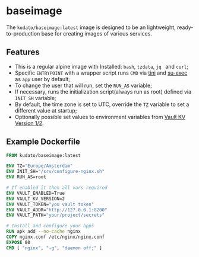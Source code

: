 # baseimage

The ```kudato/baseimage:latest``` image is designed to be an lightweight, ready-to-production base for creating images of various services.

## Features

- This is a regular alpine image with Installed: ```bash```, ```tzdata```, ```jq ```  and ```curl```;
- Specific ```ENTRYPOINT``` with a wrapper script runs ```CMD``` via [tini](https://github.com/krallin/tini) and [su-exec](https://github.com/ncopa/su-exec) as ```app``` user by default;
- To change the user that will run, set the ```RUN_AS``` variable;
- If necessary, runs the initialization script(always run as root) defined via ```INIT_SH``` variable;
- By default, the time zone is set to UTC, override the ```TZ``` variable to set a different value at startup;
- Optionally possible set values to environment variables from [Vault KV Version 1/2](https://www.vaultproject.io/docs/secrets/kv/index.html).

## Example Dockerfile

```dockerfile
FROM kudato/baseimage:latest

ENV TZ="Europe/Amsterdam"
ENV INIT_SH="/srv/configure-nginx.sh"
ENV RUN_AS=root

# If enabled it then all vars required
ENV VAULT_ENABLED=True
ENV VAULT_KV_VERSION=2
ENV VAULT_TOKEN="you vault token"
ENV VAULT_ADDR="http://127.0.0.1:8200"
ENV VAULT_PATH="your/project/secrets"

# Install and configure your apps
RUN apk add --no-cache nginx
COPY nginx.conf /etc/nginx/nginx.conf
EXPOSE 80
CMD [ "nginx", "-g", "daemon off;" ]
```

